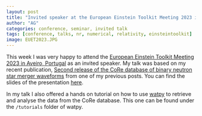 ```yaml
---
layout: post
title: "Invited speaker at the European Einstein Toolkit Meeting 2023 in Aveiro, Portugal"
author: "AG"
categories: conference, seminar, invited talk
tags: [conference, talks, nr, numerical, relativity, einsteintoolkit]
image: EUET2023.JPG
---
```


This week I was very happy to attend the [European Einstein Toolkit Meeting 2023 in Aveiro, Portugal](https://euet2023.web.ua.pt/) as an invited speaker. 
My talk was based on my recent publication, [Second release of the CoRe database of binary neutron star merger waveforms](https://iopscience.iop.org/article/10.1088/1361-6382/acc231) from one of my previous posts. 
You can find the slides of the presentation [here](https://euet2023.web.ua.pt/programme.html#tuesday).

In my talk I also offered a hands on tutorial on how to use [watpy](https://git.tpi.uni-jena.de/core/watpy) to retrieve and analyse the data from the CoRe database. This one can be found under the `/tutorials` folder of watpy.
